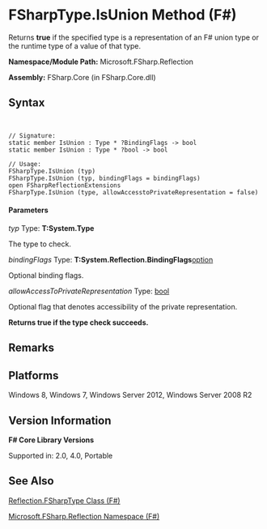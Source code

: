 # FSharpType.IsUnion Method (F#)

Returns **true** if the specified type is a representation of an F# union type or the runtime type of a value of that type.

**Namespace/Module Path:** Microsoft.FSharp.Reflection

**Assembly:** FSharp.Core (in FSharp.Core.dll)


## Syntax


```


// Signature:
static member IsUnion : Type * ?BindingFlags -> bool
static member IsUnion : Type * ?bool -> bool

// Usage:
FSharpType.IsUnion (typ)
FSharpType.IsUnion (typ, bindingFlags = bindingFlags)
open FSharpReflectionExtensions
FSharpType.IsUnion (type, allowAccesstoPrivateRepresentation = false)

```



#### Parameters
*typ*
Type: **T:System.Type**


The type to check.


*bindingFlags*
Type: **T:System.Reflection.BindingFlags**[option](http://msdn.microsoft.com/en-us/library/b08add48-34bf-4410-80a1-ef6a8daddc58)


Optional binding flags.


*allowAccessToPrivateRepresentation*
Type: [bool](http://msdn.microsoft.com/en-us/library/89c0cf9c-49ce-4207-a3be-555851a67dd5)


Optional flag that denotes accessibility of the private representation.



**Returns true if the type check succeeds.**
## Remarks

## Platforms
Windows 8, Windows 7, Windows Server 2012, Windows Server 2008 R2


## Version Information
**F# Core Library Versions**

Supported in: 2.0, 4.0, Portable




## See Also
[Reflection.FSharpType Class &#40;F&#35;&#41;](Reflection.FSharpType+Class+%28FSharp%29.md)

[Microsoft.FSharp.Reflection Namespace &#40;F&#35;&#41;](Microsoft.FSharp.Reflection+Namespace+%28FSharp%29.md)

